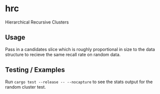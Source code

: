 # hrc

Hierarchical Recursive Clusters

## Usage

Pass in a candidates slice which is roughly proportional in size to the data structure to recieve the same recall rate on random data.

## Testing / Examples

Run `cargo test --release -- --nocapture` to see the stats output for the random cluster test.
